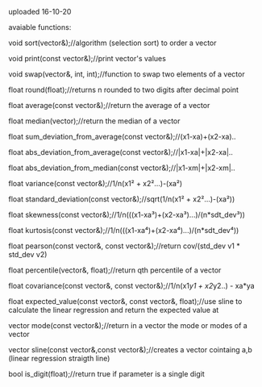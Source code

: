 uploaded 16-10-20

avaiable functions:


  void sort(vector<float>&);//algorithm (selection sort) to order a vector
  
  
  void print(const vector<float>&);//print vector's values
  
  void swap(vector<float>&, int, int);//function to swap two elements of a vector
  
  
  float round(float);//returns n rounded to two digits after decimal point
  
  
  float average(const vector<float>&);//return the average of a vector
  
  
  float median(vector<float>);//return the median of a vector
  
  
  float sum_deviation_from_average(const vector<float>&);//(x1-xa)+(x2-xa)..
  
  
  float abs_deviation_from_average(const vector<float>&);//|x1-xa|+|x2-xa|..
  
  
  float abs_deviation_from_median(const vector<float>&);//|x1-xm|+|x2-xm|..
  
  
  float variance(const vector<float>&);//1/n(x1² + x2²...)-(xa²)
  
  
  float standard_deviation(const vector<float>&);//sqrt(1/n(x1² + x2²...)-(xa²))
  
  
  float skewness(const vector<float>&);//1/n(((x1-xa³)+(x2-xa³)...)/(n*sdt_dev³))
  
  
  float kurtosis(const vector<float>&);//1/n(((x1-xa⁴)+(x2-xa⁴)...)/(n*sdt_dev⁴))
  
  
  float pearson(const vector<float>&, const vector<float>&);//return cov/(std_dev v1 * std_dev v2)
  
  
  float percentile(vector<float>&, float);//return qth percentile of a vector
  
  
  float covariance(const vector<float>&, const vector<float>&);//1/n(x1*y1 + x2*y2..) - xa*ya
  
  
  float expected_value(const vector<float>&, const vector<float>&, float);//use sline to calculate the linear regression and return the expected value at 
  
  
  vector<float> mode(const vector<float>&);//return in a vector the mode or modes of a vector
  
  
  vector<float> sline(const vector<float>&,const vector<float>&);//creates a vector cointaing a,b (linear regression straigth line)
  
  
  bool is_digit(float);//return true if parameter is a single digit
